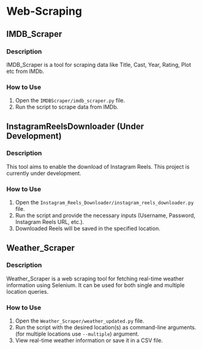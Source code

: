 # Web-Scraping

## IMDB_Scraper

### Description
IMDB_Scraper is a tool for scraping data like Title, Cast, Year, Rating, Plot etc from IMDb.

### How to Use
1. Open the `IMDBScraper/imdb_scraper.py` file.
2. Run the script to scrape data from IMDb.

## InstagramReelsDownloader (Under Development)

### Description
This tool aims to enable the download of Instagram Reels. This project is currently under development.

### How to Use
1. Open the `Instagram_Reels_Downloader/instagram_reels_downloader.py` file.
2. Run the script and provide the necessary inputs (Username, Password, Instagram Reels URL, etc.).
3. Downloaded Reels will be saved in the specified location.

## Weather_Scraper

### Description
Weather_Scraper is a web scraping tool for fetching real-time weather information using Selenium. It can be used for both single and multiple location queries.

### How to Use
1. Open the `Weather_Scraper/weather_updated.py` file.
2. Run the script with the desired location(s) as command-line arguments. (for multiple locations use `--multiple`) argument.
3. View real-time weather information or save it in a CSV file.
